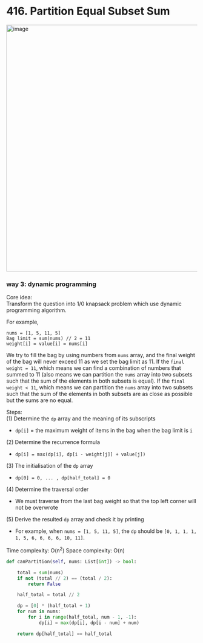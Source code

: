 # 416. Partition Equal Subset Sum

<img width="649" alt="image" src="https://github.com/abc12345d/algorithm_practice/assets/44512722/b9a9bf8a-07e5-4076-9efd-1605a7665723">


### way 3: dynamic programming
Core idea: \
Transform the question into 1/0 knapsack problem which use dynamic programming algorithm.

For example,
```
nums = [1, 5, 11, 5]
Bag limit = sum(nums) // 2 = 11
weight[i] = value[i] = nums[i]
```

We try to fill the bag by using numbers from `nums` array, and the final weight of the bag will never exceed 11 as we set the bag limit as 11. If the `final weight = 11`, which means we can find a combination of numbers that summed to 11 (also means we can partition the `nums` array into two subsets such that the sum of the elements in both subsets is equal). If the `final weight < 11`, which means we can partition the `nums` array into two subsets such that the sum of the elements in both subsets are as close as possible but the sums are no equal.

Steps:\
(1) Determine the `dp` array and the meaning of its subscripts
- `dp[i]` = the maximum weight of items in the bag when the bag limit is `i`

(2) Determine the recurrence formula
- `dp[i] = max(dp[i], dp[i - weight[j]] + value[j])`

(3) The initialisation of the `dp` array
- `dp[0] = 0, ... , dp[half_total] = 0`

(4) Determine the traversal order
- We must traverse from the last bag weight so that the top left corner will not be overwrote

(5) Derive the resulted `dp` array and check it by printing
- For example, when `nums = [1, 5, 11, 5]`, the `dp` should be `[0, 1, 1, 1, 1, 5, 6, 6, 6, 6, 10, 11]`.

Time complexity: O(n<sup>2</sup>)
Space complexity: O(n)

```PYTHON
def canPartition(self, nums: List[int]) -> bool:

    total = sum(nums)
    if not (total // 2) == (total / 2):
        return False

    half_total = total // 2

    dp = [0] * (half_total + 1)
    for num in nums:
        for i in range(half_total, num - 1, -1):
            dp[i] = max(dp[i], dp[i - num] + num)

    return dp[half_total] == half_total
```




